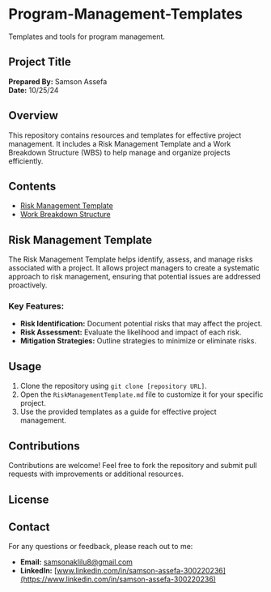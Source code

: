 # Program-Management-Templates
Templates and tools for program management.

## Project Title

**Prepared By:** Samson Assefa  
**Date:** 10/25/24  

## Overview
This repository contains resources and templates for effective project management. It includes a Risk Management Template and a Work Breakdown Structure (WBS) to help manage and organize projects efficiently.

## Contents
- [Risk Management Template](./RiskManagementTemplate.md)
- [Work Breakdown Structure](./WBS.md)  

## Risk Management Template
The Risk Management Template helps identify, assess, and manage risks associated with a project. It allows project managers to create a systematic approach to risk management, ensuring that potential issues are addressed proactively.

### Key Features:
- **Risk Identification:** Document potential risks that may affect the project.
- **Risk Assessment:** Evaluate the likelihood and impact of each risk.
- **Mitigation Strategies:** Outline strategies to minimize or eliminate risks.

## Usage
1. Clone the repository using `git clone [repository URL]`.
2. Open the `RiskManagementTemplate.md` file to customize it for your specific project.
3. Use the provided templates as a guide for effective project management.

## Contributions
Contributions are welcome! Feel free to fork the repository and submit pull requests with improvements or additional resources.

## License


## Contact
For any questions or feedback, please reach out to me:
- **Email:** [samsonaklilu8@gmail.com](mailto:samsonaklilu8@gmail.com)
- **LinkedIn:** [www.linkedin.com/in/samson-assefa-300220236](https://www.linkedin.com/in/samson-assefa-300220236)
